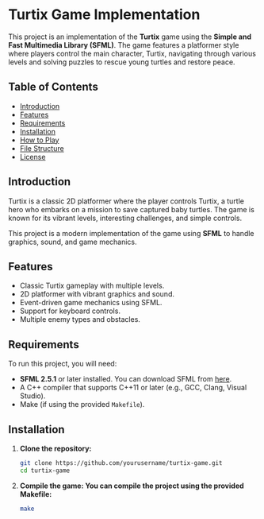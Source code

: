 # Turtix Game Implementation

This project is an implementation of the **Turtix** game using the **Simple and Fast Multimedia Library (SFML)**. The game features a platformer style where players control the main character, Turtix, navigating through various levels and solving puzzles to rescue young turtles and restore peace.

## Table of Contents
- [Introduction](#introduction)
- [Features](#features)
- [Requirements](#requirements)
- [Installation](#installation)
- [How to Play](#how-to-play)
- [File Structure](#file-structure)
- [License](#license)

## Introduction
Turtix is a classic 2D platformer where the player controls Turtix, a turtle hero who embarks on a mission to save captured baby turtles. The game is known for its vibrant levels, interesting challenges, and simple controls.

This project is a modern implementation of the game using **SFML** to handle graphics, sound, and game mechanics.

## Features
- Classic Turtix gameplay with multiple levels.
- 2D platformer with vibrant graphics and sound.
- Event-driven game mechanics using SFML.
- Support for keyboard controls.
- Multiple enemy types and obstacles.

## Requirements
To run this project, you will need:
- **SFML 2.5.1** or later installed. You can download SFML from [here](https://www.sfml-dev.org/).
- A C++ compiler that supports C++11 or later (e.g., GCC, Clang, Visual Studio).
- Make (if using the provided `Makefile`).

## Installation
1. **Clone the repository:**
   ```bash
   git clone https://github.com/yourusername/turtix-game.git
   cd turtix-game
   ```
2. **Compile the game: You can compile the project using the provided Makefile:**
   ```bash
   make
   ```


